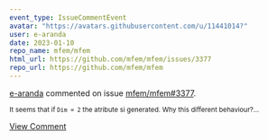 ```yaml
---
event_type: IssueCommentEvent
avatar: "https://avatars.githubusercontent.com/u/11441014?"
user: e-aranda
date: 2023-01-10
repo_name: mfem/mfem
html_url: https://github.com/mfem/mfem/issues/3377
repo_url: https://github.com/mfem/mfem
---
```


<a href='https://github.com/e-aranda' target='_blank'>e-aranda</a> commented on issue <a href='https://github.com/mfem/mfem/issues/3377' target='_blank'>mfem/mfem#3377</a>.

<small>It seems that if `Dim = 2` the atribute si generated. Why this different behaviour?...</small>

<a href='https://github.com/mfem/mfem/issues/3377' target='_blank'>View Comment</a>